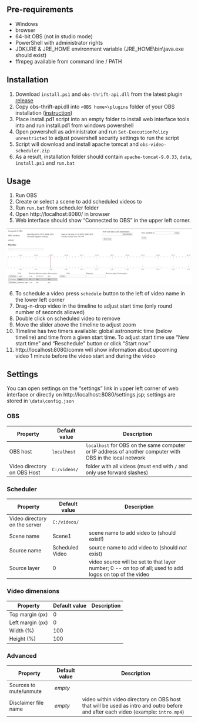 ## Pre-requirements
- Windows
- browser
- 64-bit OBS (not in studio mode)
- PowerShell with administrator rights
- JDK/JRE & JRE_HOME environment variable (JRE_HOME\bin\java.exe should exist)
- ffmpeg available from command line / PATH 

## Installation
1) Download `install.ps1` and `obs-thrift-api.dll` from the latest plugin [release](../../releases)
2) Copy obs-thrift-api.dll into `<OBS home>\plugins` folder of your OBS installation ([instruction](https://obsproject.com/forum/threads/how-to-install-obs-plugins.4912))
3) Place install.pd1 script into an empty folder to install web interface tools into and run install.pd1 from windows powershell
4) Open powershell as administrator and run `Set-ExecutionPolicy unrestricted` to adjust powershell security settings to run the script 
5) Script will download and install apache tomcat and `obs-video-scheduler.zip`
6) As a result, installation folder should contain `apache-tomcat-9.0.33`, `data`, `install.ps1` and `run.bat`

## Usage
1) Run OBS
2) Create or select a scene to add scheduled videos to
3) Run ```run.bat``` from scheduler folder
4) Open http://localhost:8080/ in browser
5) Web interface should show “Connected to OBS” in the upper left corner.

![](UI.png)

6) To schedule a video press ```schedule``` button to the left of video name in the lower left corner
7) Drag-n-drop video in the timeline to adjust start time (only round number of seconds allowed)
8) Double click on scheduled video to remove
9) Move the slider above the timeline to adjust zoom
10) Timeline has two timers available: global astronomic time (below timeline) and time from a given start time. To adjust start time use “New start time” and “Reschedule” button or click “Start now”
11) http://localhost:8080/comm will show information about upcoming video 1 minute before the video start and during the video

## Settings
You can open settings on the “settings” link in upper left corner of web interface or directly on http://localhost:8080/settings.jsp; settings are stored in ```\data\config.json```


### OBS
| Property | Default value | Description |
|-|-|-|
| OBS host | `localhost` | `localhost` for OBS on the same computer or IP address of another computer with OBS in the local network |
| Video directory on OBS Host | `C:/videos/` | folder with all videos (must end with `/` and only use forward slashes) |

### Scheduler

| Property | Default value | Description |
|-|-|-|
| Video directory on the server | `C:/videos/` | |
| Scene name | Scene1 | scene name to add video to (should exist!) |
| Source name | Scheduled Video| source name to add video to (should *not* exist) |
| Source layer | 0 | video source will be set to that layer number; 0 -- on top of all; used to add logos on top of the video |

### Video dimensions

| Property | Default value | Description |
|-|-|-|
| Top margin (px) | 0 | |
| Left margin (px) | 0 | |
| Width (%) | 100 | |
| Height (%)| 100 | |

### Advanced
| Property | Default value | Description |
|-|-|-|
| Sources to mute/unmute | *empty* | |
| Disclaimer file name | *empty* | video within video directory on OBS host that will be used as intro and outro before and after each video (example: `intro.mp4`) |


